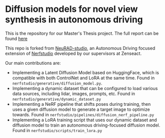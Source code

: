 # Diffusion models for novel view synthesis in autonomous driving

This is the repository for our Master's Thesis project. The full report can be found [here](https://odr.chalmers.se/items/4089cceb-4124-4737-87b8-9d1246cb8c2b)

This repo is forked from [NeuRAD-studio](https://github.com/georghess/neurad-studio), an Autonomous Driving focused extension of [Nerfstudio](https://github.com/nerfstudio-project/nerfstudio) developed by our supervisors at Zenseact. 

Our main contributions are:

* Implementing a Latent Diffusion Model based on HuggingFace, which is compatible with both ControlNet and LoRA at the same time. Found in `nerfstudio/generative/diffusion_model.py`.
* Implementing a dynamic dataset that can be configured to load various data sources, including lidar, images, prompts, etc. Found in `nerfstudio/generative/dynamic_dataset.py`
* Implementing a NeRF pipeline that shifts poses during training, then uses a given diffusion model to generate a target image to optimize towards. Found in  `nerfstudio/pipelines/diffusion_nerf_pipeline.py`
* Implementing a LoRA training script that uses our dynamic dataset and diffusion model to train an autonomous driving-focused diffusion model. Found in `nerfstudio/scripts/train_lora.py`

